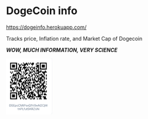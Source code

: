 # DogeCoin info

https://dogeinfo.herokuapp.com/

Tracks price, Inflation rate, and Market Cap of Dogecoin

**_WOW, MUCH INFORMATION, VERY SCIENCE_**


<img src='https://github.com/mshalam/doge/blob/master/IMG_6090.jpg' width='25%' hegiht='25%'>
